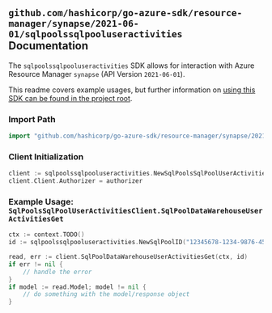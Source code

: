 
## `github.com/hashicorp/go-azure-sdk/resource-manager/synapse/2021-06-01/sqlpoolssqlpooluseractivities` Documentation

The `sqlpoolssqlpooluseractivities` SDK allows for interaction with Azure Resource Manager `synapse` (API Version `2021-06-01`).

This readme covers example usages, but further information on [using this SDK can be found in the project root](https://github.com/hashicorp/go-azure-sdk/tree/main/docs).

### Import Path

```go
import "github.com/hashicorp/go-azure-sdk/resource-manager/synapse/2021-06-01/sqlpoolssqlpooluseractivities"
```


### Client Initialization

```go
client := sqlpoolssqlpooluseractivities.NewSqlPoolsSqlPoolUserActivitiesClientWithBaseURI("https://management.azure.com")
client.Client.Authorizer = authorizer
```


### Example Usage: `SqlPoolsSqlPoolUserActivitiesClient.SqlPoolDataWarehouseUserActivitiesGet`

```go
ctx := context.TODO()
id := sqlpoolssqlpooluseractivities.NewSqlPoolID("12345678-1234-9876-4563-123456789012", "example-resource-group", "workspaceName", "sqlPoolName")

read, err := client.SqlPoolDataWarehouseUserActivitiesGet(ctx, id)
if err != nil {
	// handle the error
}
if model := read.Model; model != nil {
	// do something with the model/response object
}
```
